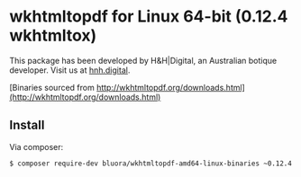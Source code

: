 # wkhtmltopdf for Linux 64-bit (0.12.4 wkhtmltox)

This package has been developed by H&H|Digital, an Australian botique developer. Visit us at [hnh.digital](http://hnh.digital).

[Binaries sourced from http://wkhtmltopdf.org/downloads.html](http://wkhtmltopdf.org/downloads.html)

## Install

Via composer:

`$ composer require-dev bluora/wkhtmltopdf-amd64-linux-binaries ~0.12.4`
